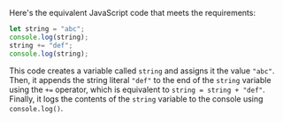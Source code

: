 Here's the equivalent JavaScript code that meets the requirements:
```javascript
let string = "abc";
console.log(string);
string += "def";
console.log(string);
```
This code creates a variable called `string` and assigns it the value `"abc"`. Then, it appends the string literal `"def"` to the end of the `string` variable using the `+=` operator, which is equivalent to `string = string + "def"`. Finally, it logs the contents of the `string` variable to the console using `console.log()`.

